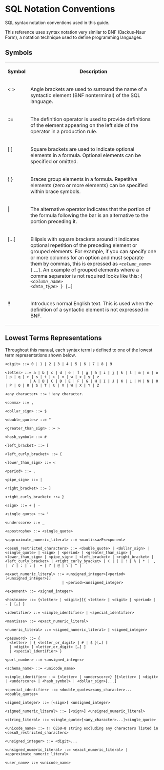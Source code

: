<!-- loio209e0cde751910149114be53649a1fb7 -->

# SQL Notation Conventions

SQL syntax notation conventions used in this guide.



This reference uses syntax notation very similar to BNF \(Backus-Naur Form\), a notation technique used to define programming languages.



<a name="loio209e0cde751910149114be53649a1fb7___asql_notation_1sql_notation_symbols"/>

## Symbols


<table>
<tr>
<th valign="top">

Symbol



</th>
<th valign="top">

Description



</th>
</tr>
<tr>
<td valign="top">

< \>



</td>
<td valign="top">

Angle brackets are used to surround the name of a syntactic element \(BNF nonterminal\) of the SQL language.



</td>
</tr>
<tr>
<td valign="top">

::=



</td>
<td valign="top">

The definition operator is used to provide definitions of the element appearing on the left side of the operator in a production rule.



</td>
</tr>
<tr>
<td valign="top">

\[ \]



</td>
<td valign="top">

Square brackets are used to indicate optional elements in a formula. Optional elements can be specified or omitted.



</td>
</tr>
<tr>
<td valign="top">

\{ \}



</td>
<td valign="top">

Braces group elements in a formula. Repetitive elements \(zero or more elements\) can be specified within brace symbols.



</td>
</tr>
<tr>
<td valign="top">

|



</td>
<td valign="top">

The alternative operator indicates that the portion of the formula following the bar is an alternative to the portion preceding it.



</td>
</tr>
<tr>
<td valign="top">

\[…\]



</td>
<td valign="top">

Ellipsis with square brackets around it indicates optional repetition of the preceding element or grouped elements. For example, if you can specify one or more columns for an option and must separate them by commas, this is expressed as <code><i class="varname">&lt;column_name&gt;</i> [,…]</code>. An example of grouped elements where a comma separator is not required looks like this: <code>{ <i class="varname">&lt;column_name&gt;</i> <i class="varname">&lt;data_type&gt;</i> } […]</code> 



</td>
</tr>
<tr>
<td valign="top">

!!



</td>
<td valign="top">

Introduces normal English text. This is used when the definition of a syntactic element is not expressed in BNF.



</td>
</tr>
</table>



<a name="loio209e0cde751910149114be53649a1fb7___asql_notation_1sql_notation_terms"/>

## Lowest Terms Representations

Throughout this manual, each syntax term is defined to one of the lowest term representations shown below.

```
<digit> ::= 0 | 1 | 2 | 3 | 4 | 5 | 6 | 7 | 8 | 9
  
<letter> ::= a | b | c | d | e | f | g | h | i | j | k | l | m | n | o | p | q | r | s | t | u | v | w | x | y | z 
           | A | B | C | D | E | F | G | H | I | J | K | L | M | N | O | P | Q | R | S | T | U | V | W | X | Y | Z
               
<any_character> ::= !!any character.
  
<comma> ::= ,
    
<dollar_sign> ::= $
  
<double_quotes> ::= "
  
<greater_than_sign> ::= >
    
<hash_symbol> ::= #
    
<left_bracket> ::= [
  
<left_curly_bracket> ::= {
   
<lower_than_sign> ::= <
  
<period> ::= .
    
<pipe_sign> ::= |
  
<right_bracket> ::= ]
  
<right_curly_bracket> ::= }
   
<sign> ::= + | -
    
<single_quote> ::= '
  
<underscore> ::= _
      
<apostrophe> ::= <single_quote>
      
<approximate_numeric_literal> ::= <mantissa>E<exponent>
    
<cesu8_restricted_characters> ::= <double_quote> | <dollar_sign> | <single_quote> | <sign> | <period> | <greater_than_sign> | <lower_than_sign> | <pipe_sign> | <left_bracket> | <right_bracket> | <left_curly_bracket> | <right_curly_bracket> | ( | ) | ! | % | * |  , |  / | : | ; |  = | ? | @ | \ | ^ |  ` 
      
<exact_numeric_literal> ::= <unsigned_integer>[<period>[<unsigned_integer>]]
                          | <period><unsigned_integer>
      
<exponent> ::= <signed_integer>
  
<hostname> ::= {<letter> | <digit>}[{ <letter> | <digit> | <period> | - } […] ]
    
<identifier> ::= <simple_identifier> | <special_identifier>
      
<mantissa> ::= <exact_numeric_literal> 
  
<numeric_literal> ::= <signed_numeric_literal> | <signed_integer>
   
<password> ::= { 
  <letter> [ { <letter_or_digit> | # | $ }[…] ]
  | <digit> [ <letter_or_digit> […] ]
  | <special_identifier> }
 
<port_number> ::= <unsigned_integer>
  
<schema_name> ::= <unicode_name>
              
<simple_identifier> ::= {<letter> | <underscore>} [{<letter> | <digit> | <underscore> | <hash_symbol> | <dollar_sign>}...]
    
<special_identifier> ::= <double_quotes><any_character>...<double_quotes>
   
<signed_integer> ::= [<sign>] <unsigned_integer>
  
<signed_numeric_literal> ::= [<sign>] <unsigned_numeric_literal>
    
<string_literal> ::= <single_quote>[<any_character>...]<single_quote>  
  
<unicode_name> ::= !! CESU-8 string excluding any characters listed in <cesu8_restricted_characters>
  
<unsigned_integer> ::= <digit>... 
  
<unsigned_numeric_literal> ::= <exact_numeric_literal> | <approximate_numeric_literal>
  
<user_name> ::= <unicode_name>


```

